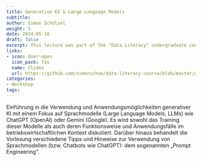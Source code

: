 ```yaml
---
title: Generative KI & Large Language Models
subtitle: 
author: Simon Schölzel
weight: 5
date: 2024-05-10
draft: false
excerpt: This lecture was part of the "Data Literacy" undergraduate course held at University of Münster, School of Business and Economics (summer term 2024). 🎓
links:
- icon: door-open
  icon_pack: fas
  name: Slides
  url: https://github.com/simonschoe/data-literacy-course/blob/master/generative-ai/slides.pdf
categories:
- Workshop
tags:
---
```


Einführung in die Verwendung und Anwendungsmöglichkeiten generativer KI mit einem Fokus auf Sprachmodelle (Large Language Models, LLMs) wie ChatGPT (OpenAI) oder Gemini (Google). Es wird sowohl das Training dieser Modelle als auch deren Funktionsweise und Anwendungsfälle im betriebswirtschaftlichen Kontext diskutiert. Darüber hinaus behandelt die Vorlesung verschiedene Tipps und Hinweise zur Verwendung von Sprachmodellen (bzw. Chatbots wie ChatGPT): dem sogenannten „Prompt Engineering“.
